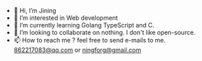 - 👋 Hi, I’m Jining
- 👀 I’m interested in Web development
- 🌱 I’m currently learning Golang TypeScript and C.
- 💞️ I’m looking to collaborate on nothing. I don't like open-source.
- 📫 How to reach me ? feel free to send e-mails to me. 862217083@qq.com or ningforg@gmail.com

<!---
JiningJLU/JiningJLU is a ✨ special ✨ repository because its `README.md` (this file) appears on your GitHub profile.
You can click the Preview link to take a look at your changes.
--->
